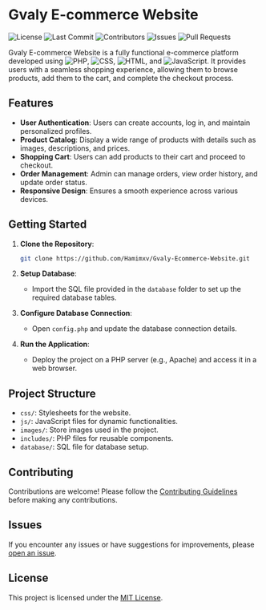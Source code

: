 # Gvaly E-commerce Website

![License](https://img.shields.io/github/license/Hamimxv/Gvaly-Ecommerce-Website?style=flat-square)
![Last Commit](https://img.shields.io/github/last-commit/Hamimxv/Gvaly-Ecommerce-Website?style=flat-square)
![Contributors](https://img.shields.io/github/contributors/Hamimxv/Gvaly-Ecommerce-Website?style=flat-square)
![Issues](https://img.shields.io/github/issues/Hamimxv/Gvaly-Ecommerce-Website?style=flat-square)
![Pull Requests](https://img.shields.io/github/issues-pr/Hamimxv/Gvaly-Ecommerce-Website?style=flat-square)

Gvaly E-commerce Website is a fully functional e-commerce platform developed using ![PHP](https://img.shields.io/badge/PHP-%23777BB4.svg?style=flat&logo=php&logoColor=white), ![CSS](https://img.shields.io/badge/CSS-%231572B6.svg?style=flat&logo=css3&logoColor=white), ![HTML](https://img.shields.io/badge/HTML-%23E34F26.svg?style=flat&logo=html5&logoColor=white), and ![JavaScript](https://img.shields.io/badge/JavaScript-%23F7DF1E.svg?style=flat&logo=javascript&logoColor=black). It provides users with a seamless shopping experience, allowing them to browse products, add them to the cart, and complete the checkout process.

## Features

- **User Authentication**: Users can create accounts, log in, and maintain personalized profiles.
- **Product Catalog**: Display a wide range of products with details such as images, descriptions, and prices.
- **Shopping Cart**: Users can add products to their cart and proceed to checkout.
- **Order Management**: Admin can manage orders, view order history, and update order status.
- **Responsive Design**: Ensures a smooth experience across various devices.

## Getting Started

1. **Clone the Repository**:

    ```bash
    git clone https://github.com/Hamimxv/Gvaly-Ecommerce-Website.git
    ```

2. **Setup Database**:

    - Import the SQL file provided in the `database` folder to set up the required database tables.

3. **Configure Database Connection**:

    - Open `config.php` and update the database connection details.

4. **Run the Application**:

    - Deploy the project on a PHP server (e.g., Apache) and access it in a web browser.

## Project Structure

- `css/`: Stylesheets for the website.
- `js/`: JavaScript files for dynamic functionalities.
- `images/`: Store images used in the project.
- `includes/`: PHP files for reusable components.
- `database/`: SQL file for database setup.

## Contributing

Contributions are welcome! Please follow the [Contributing Guidelines](CONTRIBUTING.md) before making any contributions.

## Issues

If you encounter any issues or have suggestions for improvements, please [open an issue](https://github.com/Hamimxv/Gvaly-Ecommerce-Website/issues).

## License

This project is licensed under the [MIT License](LICENSE).
